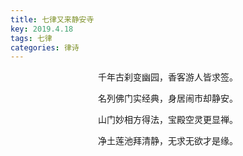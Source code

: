 ```yaml
---
title: 七律又来静安寺
key: 2019.4.18
tags: 七律
categories: 律诗
---
```


<p align="center">千年古刹变幽园，香客游人皆求签。
</p>
<p align="center">名列佛门实经典，身居闹市却静安。
</p>
<p align="center">山门妙相方得法，宝殿空灵更显禅。
</p>
<p align="center">净土莲池拜清静，无求无欲才是缘。
</p>
<p align="center"></br>
</p>
